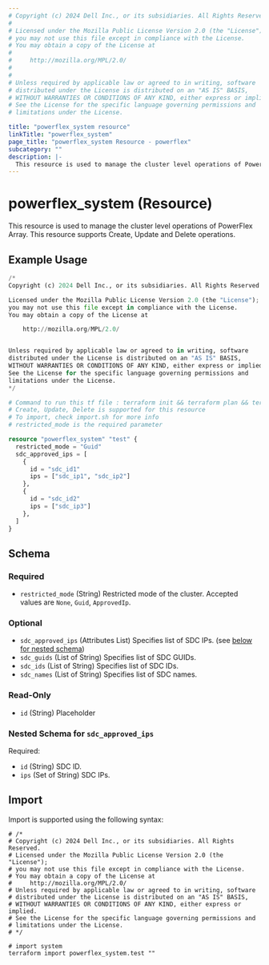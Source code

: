 ```yaml
---
# Copyright (c) 2024 Dell Inc., or its subsidiaries. All Rights Reserved.
# 
# Licensed under the Mozilla Public License Version 2.0 (the "License");
# you may not use this file except in compliance with the License.
# You may obtain a copy of the License at
# 
#     http://mozilla.org/MPL/2.0/
# 
# 
# Unless required by applicable law or agreed to in writing, software
# distributed under the License is distributed on an "AS IS" BASIS,
# WITHOUT WARRANTIES OR CONDITIONS OF ANY KIND, either express or implied.
# See the License for the specific language governing permissions and
# limitations under the License.

title: "powerflex_system resource"
linkTitle: "powerflex_system"
page_title: "powerflex_system Resource - powerflex"
subcategory: ""
description: |-
  This resource is used to manage the cluster level operations of PowerFlex Array. This resource supports Create, Update and Delete operations.
---
```


# powerflex_system (Resource)

This resource is used to manage the cluster level operations of PowerFlex Array. This resource supports Create, Update and Delete operations.


## Example Usage

```terraform
/*
Copyright (c) 2024 Dell Inc., or its subsidiaries. All Rights Reserved.

Licensed under the Mozilla Public License Version 2.0 (the "License");
you may not use this file except in compliance with the License.
You may obtain a copy of the License at

    http://mozilla.org/MPL/2.0/


Unless required by applicable law or agreed to in writing, software
distributed under the License is distributed on an "AS IS" BASIS,
WITHOUT WARRANTIES OR CONDITIONS OF ANY KIND, either express or implied.
See the License for the specific language governing permissions and
limitations under the License.
*/

# Command to run this tf file : terraform init && terraform plan && terraform apply
# Create, Update, Delete is supported for this resource
# To import, check import.sh for more info
# restricted_mode is the required parameter

resource "powerflex_system" "test" {
  restricted_mode = "Guid"
  sdc_approved_ips = [
    {
      id = "sdc_id1"
      ips = ["sdc_ip1", "sdc_ip2"]
    },
    {
      id = "sdc_id2"
      ips = ["sdc_ip3"]
    },
  ]
}
```

<!-- schema generated by tfplugindocs -->
## Schema

### Required

- `restricted_mode` (String) Restricted mode of the cluster. Accepted values are `None`, `Guid`, `ApprovedIp`.

### Optional

- `sdc_approved_ips` (Attributes List) Specifies list of SDC IPs. (see [below for nested schema](#nestedatt--sdc_approved_ips))
- `sdc_guids` (List of String) Specifies list of SDC GUIDs.
- `sdc_ids` (List of String) Specifies list of SDC IDs.
- `sdc_names` (List of String) Specifies list of SDC names.

### Read-Only

- `id` (String) Placeholder

<a id="nestedatt--sdc_approved_ips"></a>
### Nested Schema for `sdc_approved_ips`

Required:

- `id` (String) SDC ID.
- `ips` (Set of String) SDC IPs.

## Import

Import is supported using the following syntax:

```shell
# /*
# Copyright (c) 2024 Dell Inc., or its subsidiaries. All Rights Reserved.
# Licensed under the Mozilla Public License Version 2.0 (the "License");
# you may not use this file except in compliance with the License.
# You may obtain a copy of the License at
#     http://mozilla.org/MPL/2.0/
# Unless required by applicable law or agreed to in writing, software
# distributed under the License is distributed on an "AS IS" BASIS,
# WITHOUT WARRANTIES OR CONDITIONS OF ANY KIND, either express or implied.
# See the License for the specific language governing permissions and
# limitations under the License.
# */

# import system
terraform import powerflex_system.test ""
```